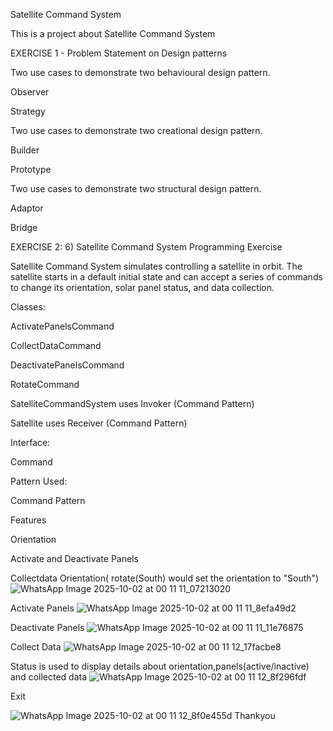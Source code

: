 
Satellite Command System

This is a project about Satellite Command System

EXERCISE 1 - Problem Statement on Design patterns

Two use cases to demonstrate two behavioural design pattern.

Observer

Strategy

Two use cases to demonstrate two creational design pattern.

Builder

Prototype

Two use cases to demonstrate two structural design pattern.

Adaptor

Bridge

EXERCISE 2: 6) Satellite Command System Programming Exercise

Satellite Command System simulates controlling a satellite in orbit. The satellite starts in a default initial state and can accept a series of commands to change its orientation, solar panel status, and data collection.

Classes:

ActivatePanelsCommand

CollectDataCommand

DeactivatePanelsCommand

RotateCommand

SatelliteCommandSystem uses Invoker (Command Pattern)

Satellite uses Receiver (Command Pattern)

Interface:

Command

Pattern Used: 

Command Pattern

Features

Orientation

Activate and Deactivate Panels

Collectdata
Orientation( rotate(South) would set the orientation to "South")
![WhatsApp Image 2025-10-02 at 00 11 11_07213020](https://github.com/user-attachments/assets/795b2f15-e28a-4835-979d-03e448087e4c)

Activate Panels
![WhatsApp Image 2025-10-02 at 00 11 11_8efa49d2](https://github.com/user-attachments/assets/7a5c6d01-8965-4cc6-862d-5e90e268e91d)

Deactivate Panels
![WhatsApp Image 2025-10-02 at 00 11 11_11e76875](https://github.com/user-attachments/assets/264c3cf2-8c21-4b9c-b4fa-d6d62ec77668)

Collect Data
![WhatsApp Image 2025-10-02 at 00 11 12_17facbe8](https://github.com/user-attachments/assets/a3b9c146-f1f0-48b3-9a1b-dde82e8cfb82)

Status is used to display details about orientation,panels(active/inactive) and collected data
![WhatsApp Image 2025-10-02 at 00 11 12_8f296fdf](https://github.com/user-attachments/assets/4e60c489-2e86-4506-848b-e89cded954df)

Exit

![WhatsApp Image 2025-10-02 at 00 11 12_8f0e455d](https://github.com/user-attachments/assets/ba78b216-bb35-4342-a6e0-482e259e3793)
Thankyou


